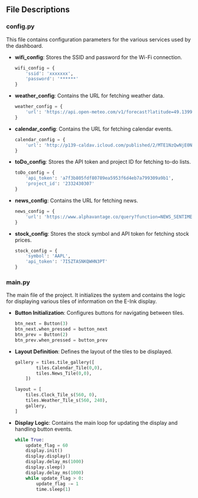 ## File Descriptions

### config.py

This file contains configuration parameters for the various services used by the dashboard.

- **wifi_config**: Stores the SSID and password for the Wi-Fi connection.
  ```python
  wifi_config = {
      'ssid': 'xxxxxxx',
      'password': '******'
  }
  ```

- **weather_config**: Contains the URL for fetching weather data.
  ```python
  weather_config = {
      'url': 'https://api.open-meteo.com/v1/forecast?latitude=49.1399&longitude=9.2205&daily=weather_code,temperature_2m_max,temperature_2m_min'
  }
  ```

- **calendar_config**: Contains the URL for fetching calendar events.
  ```python
  calendar_config = {
      'url': 'http://p139-caldav.icloud.com/published/2/MTE1NzQwNjE0NzQxMTU3NDmLjpu4-S1Y9s3ZY6FOrrHnIwf0-kAOhn-6sr24tcTFaqodbcvwQ-1iUIyMWm_Q-QI6qieG29wXJSUU0hdN6JI'
  }
  ```

- **toDo_config**: Stores the API token and project ID for fetching to-do lists.
  ```python
  toDo_config = {
      'api_token': 'a7f3b805fdf80789ea5953f6d4eb7a799309a9b1',
      'project_id': '2332430307'
  }
  ```

- **news_config**: Contains the URL for fetching news.
  ```python
  news_config = {
      'url': 'https://www.alphavantage.co/query?function=NEWS_SENTIMENT&tickers=COIN,CRYPTO:BTC,FOREX:USD&time_from=20220410T0130&limit=10&apikey=7I5ZTASNKQWHN3PT'
  }
  ```

- **stock_config**: Stores the stock symbol and API token for fetching stock prices.
  ```python
  stock_config = {
      'symbol': 'AAPL',
      'api_token': '7I5ZTASNKQWHN3PT'
  }
  ```

 
### main.py

The main file of the project. It initializes the system and contains the logic for displaying various tiles of information on the E-Ink display.

- **Button Initialization**: Configures buttons for navigating between tiles.
  ```python
  btn_next = Button(3)
  btn_next.when_pressed = button_next
  btn_prev = Button(2)
  btn_prev.when_pressed = button_prev
  ```

- **Layout Definition**: Defines the layout of the tiles to be displayed.
  ```python
  gallery = tiles.tile_gallery([
          tiles.Calendar_Tile(0,0),
          tiles.News_Tile(0,0),
      ])
  
  layout = [
      tiles.Clock_Tile_s(560, 0),
      tiles.Weather_Tile_s(560, 240),
      gallery,
  ]
  ```

- **Display Logic**: Contains the main loop for updating the display and handling button events.
  ```python
  while True:
      update_flag = 60
      display.init()
      display.display()
      display.delay_ms(1000)
      display.sleep()
      display.delay_ms(1000)
      while update_flag > 0:
          update_flag -= 1
          time.sleep(1)
  ```

